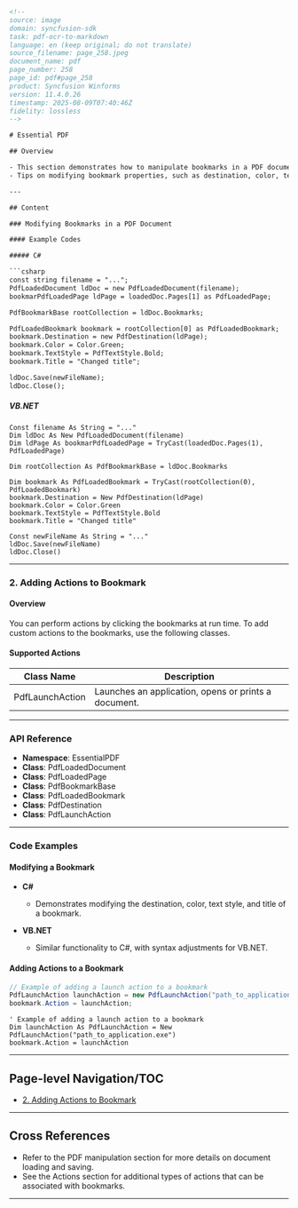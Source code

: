 ```html
<!-- 
source: image
domain: syncfusion-sdk
task: pdf-ocr-to-markdown
language: en (keep original; do not translate)
source_filename: page_258.jpeg
document_name: pdf
page_number: 258
page_id: pdf#page_258
product: Syncfusion Winforms
version: 11.4.0.26
timestamp: 2025-08-09T07:40:46Z
fidelity: lossless
-->

# Essential PDF

## Overview

- This section demonstrates how to manipulate bookmarks in a PDF document using C# and VB.NET.
- Tips on modifying bookmark properties, such as destination, color, text style, and title.

---

## Content

### Modifying Bookmarks in a PDF Document

#### Example Codes

##### C#

```csharp
const string filename = "...";
PdfLoadedDocument ldDoc = new PdfLoadedDocument(filename);
bookmarPdfLoadedPage ldPage = loadedDoc.Pages[1] as PdfLoadedPage;

PdfBookmarkBase rootCollection = ldDoc.Bookmarks;

PdfLoadedBookmark bookmark = rootCollection[0] as PdfLoadedBookmark;
bookmark.Destination = new PdfDestination(ldPage);
bookmark.Color = Color.Green;
bookmark.TextStyle = PdfTextStyle.Bold;
bookmark.Title = "Changed title";

ldDoc.Save(newFileName);
ldDoc.Close();
```

##### VB.NET

```vbnet
Const filename As String = "..."
Dim ldDoc As New PdfLoadedDocument(filename)
Dim ldPage As bookmarPdfLoadedPage = TryCast(loadedDoc.Pages(1), PdfLoadedPage)

Dim rootCollection As PdfBookmarkBase = ldDoc.Bookmarks

Dim bookmark As PdfLoadedBookmark = TryCast(rootCollection(0), PdfLoadedBookmark)
bookmark.Destination = New PdfDestination(ldPage)
bookmark.Color = Color.Green
bookmark.TextStyle = PdfTextStyle.Bold
bookmark.Title = "Changed title"

Const newFileName As String = "..."
ldDoc.Save(newFileName)
ldDoc.Close()
```

---

### 2. Adding Actions to Bookmark

#### Overview

You can perform actions by clicking the bookmarks at run time. To add custom actions to the bookmarks, use the following classes.

#### Supported Actions

| Class Name        | Description               |
|-------------------|---------------------------|
| PdfLaunchAction   | Launches an application, opens or prints a document. |

---

### API Reference

- **Namespace**: EssentialPDF
- **Class**: PdfLoadedDocument
- **Class**: PdfLoadedPage
- **Class**: PdfBookmarkBase
- **Class**: PdfLoadedBookmark
- **Class**: PdfDestination
- **Class**: PdfLaunchAction

---

### Code Examples

#### Modifying a Bookmark

- **C#**
  - Demonstrates modifying the destination, color, text style, and title of a bookmark.

- **VB.NET**
  - Similar functionality to C#, with syntax adjustments for VB.NET.

#### Adding Actions to a Bookmark

```csharp
// Example of adding a launch action to a bookmark
PdfLaunchAction launchAction = new PdfLaunchAction("path_to_application.exe");
bookmark.Action = launchAction;
```

```vbnet
' Example of adding a launch action to a bookmark
Dim launchAction As PdfLaunchAction = New PdfLaunchAction("path_to_application.exe")
bookmark.Action = launchAction
```

---

## Page-level Navigation/TOC

- [2. Adding Actions to Bookmark](#2-adding-actions-to-bookmark)

---

## Cross References

- Refer to the PDF manipulation section for more details on document loading and saving.
- See the Actions section for additional types of actions that can be associated with bookmarks.

---

<!-- tags: [EssentialPDF, PDF manipulation, bookmarks, C#, VB.NET, Action] keywords: [PdfLoadedDocument, PdfDestination, PdfLaunchAction, bookmark properties] -->
```